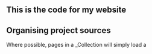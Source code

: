 ## This is the code for my website

## Organising project sources
Where possible, pages in a \_Collection will simply load a <script> from its prespective github repo, eg:

`<script src="michaelruppe.github.io/repo/script.js">`

This works fine for scripts that have no external assets (images, json files etc).
In the case where there is an external asset, the entire contents of the script directory are directly copied into the page directory. This preserves the relative file paths used within the script eg `imgBird = loadImage('assets/bird.png');` which keeps the script repo transportable. That is, you don't have to use lines like `imgBird = loadImage('user.github.io/repo/assets/bird.png');` which is pretty awful if somebody wants to copy it and execute locally.
